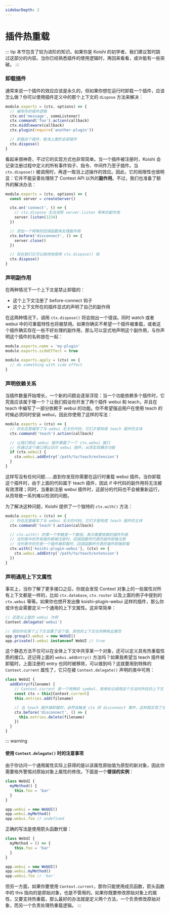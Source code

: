 ```yaml
---
sidebarDepth: 2
---
```


# 插件热重载

::: tip
本节包含了较为进阶的知识。如果你是 Koishi 的初学者，我们建议暂时跳过这部分的内容。当你已经熟悉插件的使用逻辑时，再回来看看，或许能有一些突破。
:::

### 卸载插件

通常来说一个插件的效应应该是永久的，但如果你想在运行时卸载一个插件，应该怎么做？你可以使用插件定义中的那个上下文的 `dispose` 方法来解决：

```js my-plugin.js
module.exports = (ctx, options) => {
  // 编写你的插件逻辑
  ctx.on('message', someListener)
  ctx.command('foo').action(callback)
  ctx.middleware(callback)
  ctx.plugin(require('another-plugin'))

  // 卸载这个插件，取消上面的全部操作
  ctx.dispose()
}
```

看起来很神奇，不过它的实现方式也非常简单。当一个插件被注册时，Koishi 会记录注册过程中定义的所有事件钩子、指令、中间件乃至子插件。当 `ctx.dispose()` 被调用时，再逐一取消上述操作的效应。因此，它的局限性也很明显：它并不能妥善处理除了 Context API 以外的**副作用**。不过，我们也准备了额外的解决办法：

```js my-plugin.js
module.exports = (ctx, options) => {
  const server = createServer()

  ctx.on('connect', () => {
    // ctx.dispose 无法消除 server.listen 带来的副作用
    server.listen(1234)
  })

  // 添加一个特殊的回调函数来处理副作用
  ctx.before('disconnect', () => {
    server.close()
  })

  // 现在我们又可以愉快地使用 ctx.dispose() 啦
  ctx.dispose()
}
```

### 声明副作用

在两种情况下一个上下文是禁止卸载的：

- 这个上下文注册了 before-connect 钩子
- 这个上下文所在的插件显式的声明了自己的副作用

在这两种情况下，调用 `ctx.dispose()` 将会抛出一个错误。同时 watch 或者 webui 中的可重载特性也将被禁用。如果你确实不希望一个插件被重载，或者这个插件确实存在一些不好处理的副作用，那么可以显式地声明这个副作用，与你声明这个插件的名称放在一起：

```js my-plugin.js
module.exports.name = 'my-plugin'
module.exports.sideEffect = true

module.exports.apply = (ctx) => {
  // do something with side effect
}
```

### 声明依赖关系

当插件数量开始增长，一个新的问题会逐渐浮现：当一个功能依赖多个插件时，它究竟应该属于哪一个？让我们假设你开发了两个插件 webui 和 teach，并且在 teach 中编写了一部分依赖于 webui 的功能。你不希望强迫用户在使用 teach 的时候必须同时安装 webui，因此你使用了这样的写法：

```js plugin-teach.js
module.exports = (ctx) => {
  // 你在这里编写了与 webui 无关的代码，它们才是构成 teach 插件的主体
  ctx.command('teach').action(callback)

  // 让我们假设 webui 插件暴露了一个 ctx.webui 接口
  // 你通过这个接口得以访问 webui 插件，从而实现耦合功能
  if (ctx.webui) {
    ctx.webui.addEntry('/path/to/teach/extension')
  }
}
```

这样写没有任何问题……直到你发现你需要在运行时重载 webui 插件。当你卸载这个插件时，由于上面的代码属于 teach 插件，因此 if 中代码的副作用将无法被有效清理；同时，当重新注册 webui 插件时，这部分的代码也不会被重新运行，从而导致一系列难以检测的问题。

为了解决这种问题，Koishi 提供了一个独特的 `ctx.with()` 方法：

```js plugin-teach.js
module.exports = (ctx) => {
  // 你在这里编写了与 webui 无关的代码，它们才是构成 teach 插件的主体
  ctx.command('teach').action(callback)

  // ctx.with() 的第一个参数是一个数组，表示需要依赖的插件列表
  // 当列表中的所有插件都被注册时，回调函数所代表的插件即被注册
  // 当列表中的任意一个插件被卸载时，回调函数所代表的插件即被卸载
  ctx.with(['koishi-plugin-webui'], (ctx) => {
    ctx.webui.addEntry('/path/to/teach/extension')
  })
}
```

### 声明通用上下文属性 <Badge text="beta" type="warning"/>

事实上，当你了解了更多接口之后，你就会发现 Context 对象上的一些属性对所有上下文都是一样的，比如 `ctx.database`, `ctx.router` 以及上面的例子中提到的 `ctx.webui` 等等。如果你也想开发出像 koishi-plugin-webui 这样的插件，那么你或许也会需要定义一个通用的上下文属性。这非常简单：

```js
// 还是以上面的 webui 为例
Context.delegate('webui')

// 假如你在某个上下文设置了这个值，其他的上下文也将拥有此属性
app.group().webui = new WebUI()
app.private().webui instanceof WebUI // true
```

这个静态方法不仅可以在全体上下文中共享某一个对象，还可以定义具有热重载性质的接口。还记得上面的 `webui.addEntry()` 方法吗？如果我希望当 teach 插件被卸载时，上面注册的 entry 也同时被移除，可以做到吗？这就要用到特殊的 `Context.current` 属性了，它只在被 `Context.delegate()` 声明的类中可用：

```js
class WebUI {
  addEntry(filename) {
    // Context.current 是一个特殊的 symbol，用来标记调用这个方法时所在的上下文
    const ctx = this[Context.current]
    this.entries.add(filename)

    // 当 teach 插件被卸载时，自然会触发 ctx 的 disconnect 事件，这样就实现了无副作用的方法
    ctx.before('disconnect', () => {
      this.entries.delete(filename)
    })
  }
}
```

::: warning
#### 使用 `Context.delegate()` 时的注意事项

由于你访问一个通用属性实际上获得的是以该属性原始值为原型的新对象，因此你需要格外警惕对原始对象上属性的修改。下面是一个**错误的实例**：

```js
class WebUI {
  myMethod() {
    this.foo = 'bar'
  }
}

app.webui = new WebUI()
app.webui.myMethod()
app.webui.foo // undefined
```

正确的写法是使用箭头函数代替：

```js
class WebUI {
  myMethod = () => {
    this.foo = 'bar'
  }
}

app.webui = new WebUI()
app.webui.myMethod()
app.webui.foo // 'bar'
```

但另一方面，如果你要使用 `Context.current`，那你只能使用成员函数，箭头函数中的 this 指向的是原始对象，也是不管用的。如果你既要修改原始对象上的属性，又要支持热重载，那么最好的办法就是定义两个方法，一个负责修改原始对象，而另一个负责处理热重载逻辑。
:::
